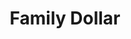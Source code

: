 ---
title: "Family Dollar"
url: /chicago/family-dollar-west-diversey-avenue/
shop: variety store
---